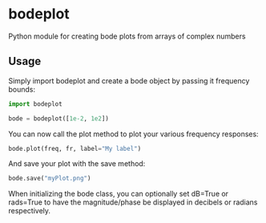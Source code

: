 # bodeplot
Python module for creating bode plots from arrays of complex numbers

## Usage

Simply import bodeplot and create a bode object by passing it frequency bounds:

```python
import bodeplot

bode = bodeplot([1e-2, 1e2])
```

You can now call the plot method to plot your various frequency responses:

```python
bode.plot(freq, fr, label="My label")
```

And save your plot with the save method:

```python
bode.save("myPlot.png")
```

When initializing the bode class, you can optionally set dB=True or rads=True to have the magnitude/phase be
displayed in decibels or radians respectively.
